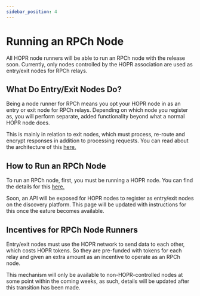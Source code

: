 ```yaml
---
sidebar_position: 4
---
```


# Running an RPCh Node

All HOPR node runners will be able to run an RPCh node with the release soon. Currently, only nodes controlled by the HOPR association are used as entry/exit nodes for RPCh relays.

## What Do Entry/Exit Nodes Do?

Being a node runner for RPCh means you opt your HOPR node in as an entry or exit node for RPCh relays. Depending on which node you register as, you will perform separate, added functionality beyond what a normal HOPR node does.

This is mainly in relation to exit nodes, which must process, re-route and encrypt responses in addition to processing requests. You can read about the architecture of this [here.](../tutorial-basics/Exit-Node.md)

## How to Run an RPCh Node

To run an RPCh node, first, you must be running a HOPR node. You can find the details for this [here.](https://docs.hoprnet.org/node/start-here) 

Soon, an API will be exposed for HOPR nodes to register as entry/exit nodes on the discovery platform. This page will be updated with instructions for this once the eature becomes available.

## Incentives for RPCh Node Runners

Entry/exit nodes must use the HOPR network to send data to each other, which costs HOPR tokens. So they are pre-funded with tokens for each relay and given an extra amount as an incentive to operate as an RPCh node. 

This mechanism will only be available to non-HOPR-controlled nodes at some point within the coming weeks, as such, details will be updated after this transition has been made.  